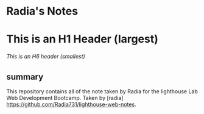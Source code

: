 # Radia's Notes
# This is an H1 Header (largest)
###### This is an H6 header (smallest)
## summary
This repository contains all of the note taken by Radia for the lighthouse Lab Web Development Bootcamp.
Taken by [radia] https://github.com/Radia731/lighthouse-web-notes.
